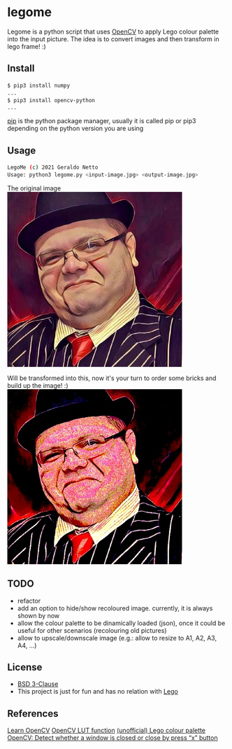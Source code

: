 # legome

Legome is a python script that uses [OpenCV](https://opencv.org/) to apply Lego colour palette into the input picture.
The idea is to convert images and then transform in lego frame! :)

## Install

```bash
$ pip3 install numpy
...
$ pip3 install opencv-python
...
```
[pip](https://pypi.org/project/pip/) is the python package manager, usually it is called pip or pip3 depending on the python version you are using

## Usage

```bash
LegoMe (c) 2021 Geraldo Netto
Usage: python3 legome.py <input-image.jpg> <output-image.jpg>
```

The original image
![Original image](input.jpg)

Will be transformed into this, now it's your turn to order some bricks and build up the image! :)
![Transformed image](output.jpg)

## TODO

* refactor
* add an option to hide/show recoloured image. currently, it is always shown by now
* allow the colour palette to be dinamically loaded (json), once it could be useful for other scenarios (recolouring old pictures)
* allow to upscale/downscale image (e.g.: allow to resize to A1, A2, A3, A4, ...)

## License

* [BSD 3-Clause]( LICENSE)
* This project is just for fun and has no relation with [Lego](https://www.lego.com)

## References

[Learn OpenCV](https://github.com/spmallick/learnopencv/blob/master/Colormap/custom_colormap.py)
[OpenCV LUT function](https://docs.opencv.org/2.4/modules/core/doc/operations_on_arrays.html#lut)
[(unofficial) Lego colour palette](http://ryanhowerter.net/colors.php)
[OpenCV: Detect whether a window is closed or close by press “x” button](https://medium.com/@mh_yip/opencv-detect-whether-a-window-is-closed-or-close-by-press-x-button-ee51616f7088)
